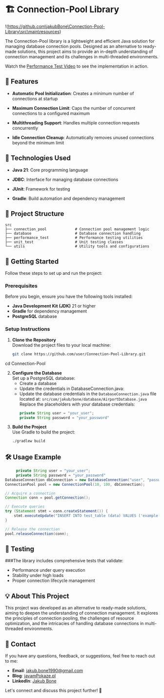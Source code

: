 # 🏗️ Connection-Pool Library

!(https://github.com\jakubBone\Connection-Pool-Library\src\main\resources)

The Connection-Pool library is a lightweight and efficient Java solution for managing database connection pools. 
Designed as an alternative to ready-made solutions, this project aims to provide an in-depth understanding of 
connection management and its challenges in multi-threaded environments.

Watch the [Performance Test Video](https://www.youtube.com/watch?v=FgS-QVvKML4) to see the implementation in action.


## 🎯 Features

- **Automatic Pool Initialization**: Creates a minimum number of connections at startup

- **Maximum Connection Limit**: Caps the number of concurrent connections to a configured maximum

- **Multithreading Support**: Handles multiple connection requests concurrently

- **Idle Connection Cleanup**: Automatically removes unused connections beyond the minimum limit


## 🚀 Technologies Used

- **Java 21**: Core programming language 

- **JDBC**: Interface for managing database connections

- **JUnit**: Framework for testing

- **Gradle**: Build automation and dependency management


## 📂 Project Structure

```
src
├── connection_pool             # Connection pool management logic
├── database                    # Database connection handling
├── performance_test            # Performance testing utilities
├── unit_test                   # Unit testing classes
└── utils                       # Utility tools and configurations
``` 


## 🚀 Getting Started

Follow these steps to set up and run the project:

### Prerequisites

Before you begin, ensure you have the following tools installed:
- **Java Development Kit (JDK)** 21 or higher
- **Gradle** for dependency management
- **PostgreSQL** database

### Setup Instructions

1. **Clone the Repository**  
   Download the project files to your local machine:
   ```bash
   git clone https://github.com/user/Connection-Pool-Library.git
  cd Connection-Pool

2. **Configure the Database**  
   Set up a PostgreSQL database:
   - Create a database
   - Update the credentials in DatabaseConnection.java:
   - Update the database credentials in the `DatabaseConnection.java` file located at:
     `src/com/jakub/bone/database/AirportDatabase.java`
     Replace the placeholders with your database credentials:
     ```java
     private String user = "your_user";
     private String password = "your_password"

3. **Build the Project**   
   Use Gradle to build the project:
   ```bash
   ./gradlew build

## 🛠️ Usage Example

```java
     private String user = "your_user";
     private String password = "your_password"
DatabaseConnection dbConnection = new DatabaseConnection("user", "password", "database", 5432);
ConnectionPool pool = new ConnectionPool(10, 100, dbConnection);

// Acquire a connection
Connection conn = pool.getConnection();

// Execute queries
try (Statement stmt = conn.createStatement()) {
    stmt.executeUpdate("INSERT INTO test_table (data) VALUES ('example');");
}

// Release the connection
pool.releaseConnection(conn);
```

## 🧪 Testing

###The library includes comprehensive tests that validate:

- Performance under query execution
- Stability under high loads
- Proper connection lifecycle management

## 💡 About This Project

This project was developed as an alternative to ready-made solutions, aiming to deepen the understanding
of connection management. It explores the principles of connection pooling, the challenges of resource optimization,
and the intricacies of handling database connections in multi-threaded environments.

## 📧 Contact

If you have any questions, feedback, or suggestions, feel free to reach out to me:

- **Email**: [jakub.bone1990@gmail.com](mailto:jakub.bone1990@gmail,com)
- **Blog**: [javamPokaze.pl](https://javampokaze.pl)  
- **LinkedIn**: [Jakub Bone](https://www.linkedin.com/in/jakub-bone)  

Let's connect and discuss this project further! 🚀
















